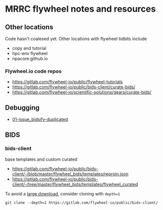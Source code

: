# MRRC flywheel notes and resources

## Other locations
Code hasn't coalesed yet. Other locations with flywheel tidbits include
* copy and tutorial
* hpc-env flywheel
* npacore.github.io

### Flywheel.io code repos

 * https://gitlab.com/flywheel-io/public/flywheel-tutorials
 * https://gitlab.com/flywheel-io/public/bids-client/curate-bids/
 * https://gitlab.com/flywheel-io/scientific-solutions/gears/curate-bids/

## Debugging

 * [01-issue_bidsify-duplicated](./01-issue_bidsify-duplicated.org)

## BIDS
### bids-client
base templates and custom curated 
* https://gitlab.com/flywheel-io/public/bids-client/-/blob/master/flywheel_bids/templates/reproin.json
* https://gitlab.com/flywheel-io/public/bids-client/-/tree/master/flywheel_bids/templates/flywheel_curated

To avoid a [large download](https://gitlab.com/flywheel-io/public/bids-client/-/issues/166), consider cloning with `depth=1`
```
git clone --depth=1 https://gitlab.com/flywheel-io/public/bids-client/
```
